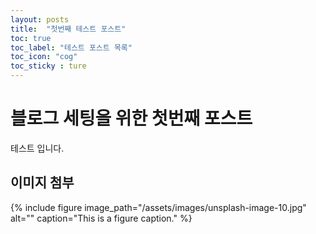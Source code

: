 ```yaml
---
layout: posts
title:  "첫번째 테스트 포스트"
toc: true
toc_label: "테스트 포스트 목록"
toc_icon: "cog"
toc_sticky : ture
---
```

# 블로그 세팅을 위한 첫번째 포스트
테스트 입니다.

## 이미지 첨부
{% include figure image_path="/assets/images/unsplash-image-10.jpg" alt="" caption="This is a figure caption." %}